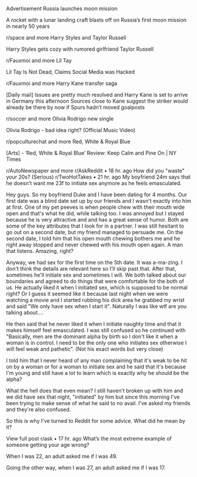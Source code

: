 Advertisement
Russia launches moon mission

A rocket with a lunar landing craft blasts off on Russia’s first moon mission in nearly 50 years

r/space
and more
Harry Styles and Taylor Russell

Harry Styles gets cozy with rumored girlfriend Taylor Russell

r/Fauxmoi
and more
Lil Tay

Lil Tay Is Not Dead, Claims Social Media was Hacked

r/Fauxmoi
and more
Harry Kane transfer saga

[Daily mail] Issues are pretty much resolved and Harry Kane is set to arrive in Germany this afternoon Sources close to Kane suggest the striker would already be there by now if Spurs hadn’t moved goalposts

r/soccer
and more
Olivia Rodrigo new single

Olivia Rodrigo - bad idea right? (Official Music Video)

r/popculturechat
and more
Red, White & Royal Blue

[Arts] - ‘Red, White & Royal Blue’ Review: Keep Calm and Pine On | NY Times

r/AutoNewspaper
and more
r/AskReddit
•
18 hr. ago
How did you "waste" your 20s? (Serious)
r/TwoHotTakes
•
21 hr. ago
My boyfriend 24m says that he doesn't want me 23f to initiate sex anymore as he feels emasculated.

Hey guys. So my boyfriend Duke and I have been dating for 4 months. Our first date was a blind date set up by our friends and I wasn't exactly into him at first. One of my pet peeves is when people chew with their mouth wide open and that's what he did, while talking too. I was annoyed but I stayed because he is very attractive and and has a great sense of humor. Both are some of the key attributes that I look for in a partner. I was still hesitant to go out on a second date, but my friend managed to persuade me. On the second date, I told him that his open mouth chewing bothers me and he right away stopped and never chewed with his mouth open again. A man that listens. Amazing, right?

Anyway, we had sex for the first time on the 5th date. It was a-ma-zing. I don't think the details are relevant here so I'll skip past that. After that, sometimes he'll initiate sex and sometimes I will. We both talked about our boundaries and agreed to do things that were comfortable for the both of us. He actually liked it when I initiated sex, which is supposed to be normal right? Or I guess it seemed like it because last night when we were watching a movie and I started rubbing his dick area he grabbed my wrist and said "We only have sex when I start it". Naturally I was like wtf are you talking about....

He then said that he never liked it when I initiate naughty time and that it makes himself feel emasculated. I was still confused so he continued with "Basically, men are the dominant alpha by birth so I don't like it when a woman is in control. I need to be the only one who initiates sex otherwise I will feel weak and pathetic". (Not his exact words but very close)

I told him that I never heard of any man complaining that it's weak to be hit on by a woman or for a woman to initiate sex and he said that it's because I'm young and still have a lot to learn which is exactly why he should be the alpha?

What the hell does that even mean? I still haven't broken up with him and we did have sex that night, "initiated" by him but since this morning I've been trying to make sense of what he said to no avail. I've asked my friends and they're also confused.

So this is why I've turned to Reddit for some advice. What did he mean by it?

View full post
r/ask
•
17 hr. ago
What’s the most extreme example of someone getting your age wrong?

When I was 22, an adult asked me if I was 49.

Going the other way, when I was 27, an adult asked me if I was 17.